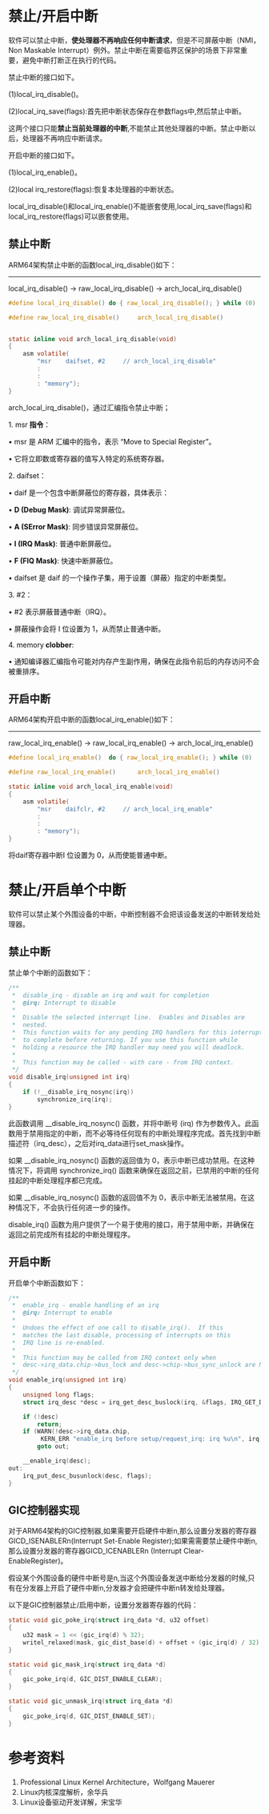 # 禁止/开启中断
软件可以禁止中断，**使处理器不再响应任何中断请求**，但是不可屏蔽中断（NMI，Non Maskable Interrupt）例外。禁止中断在需要临界区保护的场景下非常重要，避免中断打断正在执行的代码。



禁止中断的接口如下。

(1)local_irq_disable()。

(2)local_irq_save(flags):首先把中断状态保存在参数flags中,然后禁止中断。

这两个接口只能**禁止当前处理器的中断**,不能禁止其他处理器的中断。禁止中断以后，处理器不再响应中断请求。



开启中断的接口如下。

(1)local_irq_enable()。

(2)local irq_restore(flags):恢复本处理器的中断状态。

local_irq_disable()和local_irq_enable()不能嵌套使用,local_irq_save(flags)和local_irq_restore(flags)可以嵌套使用。

## 禁止中断
ARM64架构禁止中断的函数local_irq_disable()如下：

---

local_irq_disable() -> raw_local_irq_disable() -> arch_local_irq_disable()

```c
#define local_irq_disable()	do { raw_local_irq_disable(); } while (0)

#define raw_local_irq_disable()		arch_local_irq_disable()
```

```c

static inline void arch_local_irq_disable(void)
{
	asm volatile(
		"msr	daifset, #2		// arch_local_irq_disable"
		:
		:
		: "memory");
}
```

arch_local_irq_disable()，通过汇编指令禁止中断；

<font style="color:#0e0e0e;">	</font><font style="color:#0e0e0e;">1.</font><font style="color:#0e0e0e;">	</font><font style="color:#0e0e0e;">msr</font>**<font style="color:#0e0e0e;"> 指令</font>**<font style="color:#0e0e0e;">：</font>

<font style="color:#0e0e0e;">	</font><font style="color:#0e0e0e;">•</font><font style="color:#0e0e0e;">	</font><font style="color:#0e0e0e;">msr</font><font style="color:#0e0e0e;"> 是 ARM 汇编中的指令，表示 “Move to Special Register”。</font>

<font style="color:#0e0e0e;">	</font><font style="color:#0e0e0e;">•</font><font style="color:#0e0e0e;">	</font><font style="color:#0e0e0e;">它将立即数或寄存器的值写入特定的系统寄存器。</font>

<font style="color:#0e0e0e;">	</font><font style="color:#0e0e0e;">2.</font><font style="color:#0e0e0e;">	</font><font style="color:#0e0e0e;">daifset</font><font style="color:#0e0e0e;">：</font>

<font style="color:#0e0e0e;">	</font><font style="color:#0e0e0e;">•</font><font style="color:#0e0e0e;">	</font><font style="color:#0e0e0e;">daif</font><font style="color:#0e0e0e;"> 是一个包含中断屏蔽位的寄存器，具体表示：</font>

<font style="color:#0e0e0e;">	</font><font style="color:#0e0e0e;">•</font><font style="color:#0e0e0e;">	</font>**<font style="color:#0e0e0e;">D (Debug Mask)</font>**<font style="color:#0e0e0e;">: 调试异常屏蔽位。</font>

<font style="color:#0e0e0e;">	</font><font style="color:#0e0e0e;">•</font><font style="color:#0e0e0e;">	</font>**<font style="color:#0e0e0e;">A (SError Mask)</font>**<font style="color:#0e0e0e;">: 同步错误异常屏蔽位。</font>

<font style="color:#0e0e0e;">	</font><font style="color:#0e0e0e;">•</font><font style="color:#0e0e0e;">	</font>**<font style="color:#0e0e0e;">I (IRQ Mask)</font>**<font style="color:#0e0e0e;">: 普通中断屏蔽位。</font>

<font style="color:#0e0e0e;">	</font><font style="color:#0e0e0e;">•</font><font style="color:#0e0e0e;">	</font>**<font style="color:#0e0e0e;">F (FIQ Mask)</font>**<font style="color:#0e0e0e;">: 快速中断屏蔽位。</font>

<font style="color:#0e0e0e;">	</font><font style="color:#0e0e0e;">•</font><font style="color:#0e0e0e;">	</font><font style="color:#0e0e0e;">daifset</font><font style="color:#0e0e0e;"> 是 </font><font style="color:#0e0e0e;">daif</font><font style="color:#0e0e0e;"> 的一个操作子集，用于设置（屏蔽）指定的中断类型。</font>

<font style="color:#0e0e0e;">	</font><font style="color:#0e0e0e;">3.</font><font style="color:#0e0e0e;">	</font><font style="color:#0e0e0e;">#2</font><font style="color:#0e0e0e;">：</font>

<font style="color:#0e0e0e;">	</font><font style="color:#0e0e0e;">•</font><font style="color:#0e0e0e;">	</font><font style="color:#0e0e0e;">#2</font><font style="color:#0e0e0e;"> 表示屏蔽普通中断（IRQ）。</font>

<font style="color:#0e0e0e;">	</font><font style="color:#0e0e0e;">•</font><font style="color:#0e0e0e;">	</font><font style="color:#0e0e0e;">屏蔽操作会将 </font><font style="color:#0e0e0e;">I</font><font style="color:#0e0e0e;"> 位设置为 1，从而禁止普通中断。</font>

<font style="color:#0e0e0e;">	</font><font style="color:#0e0e0e;">4.</font><font style="color:#0e0e0e;">	</font><font style="color:#0e0e0e;">memory</font>**<font style="color:#0e0e0e;"> clobber</font>**<font style="color:#0e0e0e;">:</font>

<font style="color:#0e0e0e;">		•	通知编译器汇编指令可能对内存产生副作用，确保在此指令前后的内存访问不会被重排序。</font>

## 开启中断
ARM64架构开启中断的函数local_irq_enable()如下：

---

raw_local_irq_enable() -> raw_local_irq_enable() -> arch_local_irq_enable()

```c
#define local_irq_enable()	do { raw_local_irq_enable(); } while (0)

#define raw_local_irq_enable()		arch_local_irq_enable()
```

```c
static inline void arch_local_irq_enable(void)
{
	asm volatile(
		"msr	daifclr, #2		// arch_local_irq_enable"
		:
		:
		: "memory");
}
```

将daif寄存器中断<font style="color:#0e0e0e;">I 位设置为 0，从而使能普通中断。</font>

# 禁止/开启单个中断
软件可以禁止某个外围设备的中断，中断控制器不会把该设备发送的中断转发给处理器。

## 禁止中断
禁止单个中断的函数如下：

```c
/**
 *	disable_irq - disable an irq and wait for completion
 *	@irq: Interrupt to disable
 *
 *	Disable the selected interrupt line.  Enables and Disables are
 *	nested.
 *	This function waits for any pending IRQ handlers for this interrupt
 *	to complete before returning. If you use this function while
 *	holding a resource the IRQ handler may need you will deadlock.
 *
 *	This function may be called - with care - from IRQ context.
 */
void disable_irq(unsigned int irq)
{
	if (!__disable_irq_nosync(irq))
		synchronize_irq(irq);
}
```

此函数调用 __disable_irq_nosync() 函数，并将中断号 (irq) 作为参数传入。此函数用于禁用指定的中断，而不必等待任何现有的中断处理程序完成。首先找到中断描述符（irq_desc），之后对irq_data进行set_mask操作。

如果 __disable_irq_nosync() 函数的返回值为 0，表示中断已成功禁用。在这种情况下，将调用 synchronize_irq() 函数来确保在返回之前，已禁用的中断的任何挂起的中断处理程序都已完成。

如果 __disable_irq_nosync() 函数的返回值不为 0，表示中断无法被禁用。在这种情况下，不会执行任何进一步的操作。

disable_irq() 函数为用户提供了一个易于使用的接口，用于禁用中断，并确保在返回之前完成所有挂起的中断处理程序。

## 开启中断
开启单个中断函数如下：

```c
/**
 *	enable_irq - enable handling of an irq
 *	@irq: Interrupt to enable
 *
 *	Undoes the effect of one call to disable_irq().  If this
 *	matches the last disable, processing of interrupts on this
 *	IRQ line is re-enabled.
 *
 *	This function may be called from IRQ context only when
 *	desc->irq_data.chip->bus_lock and desc->chip->bus_sync_unlock are NULL !
 */
void enable_irq(unsigned int irq)
{
	unsigned long flags;
	struct irq_desc *desc = irq_get_desc_buslock(irq, &flags, IRQ_GET_DESC_CHECK_GLOBAL);

	if (!desc)
		return;
	if (WARN(!desc->irq_data.chip,
		 KERN_ERR "enable_irq before setup/request_irq: irq %u\n", irq))
		goto out;

	__enable_irq(desc);
out:
	irq_put_desc_busunlock(desc, flags);
}
```

## GIC控制器实现
对于ARM64架构的GIC控制器,如果需要开启硬件中断n,那么设置分发器的寄存器GICD_ISENABLERn(Interrupt Set-Enable Register);如果需需要禁止硬件中断n,那么设置分发器的寄存器GICD_ICENABLERn (Interrupt Clear-EnableRegister)。

假设某个外围设备的硬件中断号是n,当这个外围设备发送中断给分发器的时候,只有在分发器上开启了硬件中断n,分发器才会把硬件中断n转发给处理器。

以下是GIC控制器禁止/启用中断，设置分发器寄存器的代码：

```c
static void gic_poke_irq(struct irq_data *d, u32 offset)
{
	u32 mask = 1 << (gic_irq(d) % 32);
	writel_relaxed(mask, gic_dist_base(d) + offset + (gic_irq(d) / 32) * 4);
}

static void gic_mask_irq(struct irq_data *d)
{
	gic_poke_irq(d, GIC_DIST_ENABLE_CLEAR);
}

static void gic_unmask_irq(struct irq_data *d)
{
	gic_poke_irq(d, GIC_DIST_ENABLE_SET);
}
```

# 参考资料
1. Professional Linux Kernel Architecture，Wolfgang Mauerer
2. Linux内核深度解析，余华兵
3. Linux设备驱动开发详解，宋宝华

